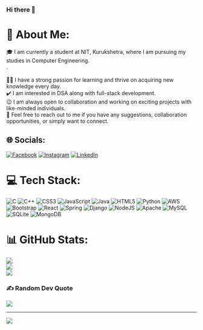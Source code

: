### Hi there 👋

<!--
**chauhanharsh643/chauhanharsh643** is a ✨ _special_ ✨ repository because its `README.md` (this file) appears on your GitHub profile.

Here are some ideas to get you started:

- 🔭 I’m currently working on ...
- 🌱 I’m currently learning ...
- 👯 I’m looking to collaborate on ...
- 🤔 I’m looking for help with ...
- 💬 Ask me about ...
- 📫 How to reach me: ...
- 😄 Pronouns: ...
- ⚡ Fun fact: ...
-->

# 💫 About Me:
<!-- <img align="right" alt="Coding" width="400" src="https://encrypted-tbn0.gstatic.com/images?q=tbn:ANd9GcRyLrN-0R5G_0cAS7jphP1U5sl1IhDh0G25KX93Cc9DkUklZYSFd4WYoSCu_IfKI2HnY78&usqp=CAU"/> -->

🎓 I am currently a student at NIT, Kurukshetra, where I am pursuing my studies in Computer Engineering.<br>.<br><br>👨‍💻 I have a strong passion for learning and thrive on acquiring new knowledge every day. <br>✔️ I am interested in DSA along with full-stack development.<br>😉 I am always open to collaboration and working on exciting projects with like-minded individuals. <br>🤝 Feel free to reach out to me if you have any suggestions, collaboration opportunities, or simply want to connect.


## 🌐 Socials:
[![Facebook](https://img.shields.io/badge/Facebook-%231877F2.svg?logo=Facebook&logoColor=white)](https://facebook.com/harsh.singhchauhan.792) [![Instagram](https://img.shields.io/badge/Instagram-%23E4405F.svg?logo=Instagram&logoColor=white)](https://instagram.com/singhchauhan_harsh) [![LinkedIn](https://img.shields.io/badge/LinkedIn-%230077B5.svg?logo=linkedin&logoColor=white)](https://linkedin.com/in/harsh-chauhan-23625325b) 

# 💻 Tech Stack:
![C](https://img.shields.io/badge/c-%2300599C.svg?style=plastic&logo=c&logoColor=white) ![C++](https://img.shields.io/badge/c++-%2300599C.svg?style=plastic&logo=c%2B%2B&logoColor=white) ![CSS3](https://img.shields.io/badge/css3-%231572B6.svg?style=plastic&logo=css3&logoColor=white) ![JavaScript](https://img.shields.io/badge/javascript-%23323330.svg?style=plastic&logo=javascript&logoColor=%23F7DF1E) ![Java](https://img.shields.io/badge/java-%23ED8B00.svg?style=plastic&logo=java&logoColor=white) ![HTML5](https://img.shields.io/badge/html5-%23E34F26.svg?style=plastic&logo=html5&logoColor=white) ![Python](https://img.shields.io/badge/python-3670A0?style=plastic&logo=python&logoColor=ffdd54) ![AWS](https://img.shields.io/badge/AWS-%23FF9900.svg?style=plastic&logo=amazon-aws&logoColor=white) ![Bootstrap](https://img.shields.io/badge/bootstrap-%23563D7C.svg?style=plastic&logo=bootstrap&logoColor=white) ![React](https://img.shields.io/badge/react-%2320232a.svg?style=plastic&logo=react&logoColor=%2361DAFB) ![Spring](https://img.shields.io/badge/spring-%236DB33F.svg?style=plastic&logo=spring&logoColor=white) ![Django](https://img.shields.io/badge/django-%23092E20.svg?style=plastic&logo=django&logoColor=white) ![NodeJS](https://img.shields.io/badge/node.js-6DA55F?style=plastic&logo=node.js&logoColor=white) ![Apache](https://img.shields.io/badge/apache-%23D42029.svg?style=plastic&logo=apache&logoColor=white) ![MySQL](https://img.shields.io/badge/mysql-%2300f.svg?style=plastic&logo=mysql&logoColor=white) ![SQLite](https://img.shields.io/badge/sqlite-%2307405e.svg?style=plastic&logo=sqlite&logoColor=white) ![MongoDB](https://img.shields.io/badge/MongoDB-%234ea94b.svg?style=plastic&logo=mongodb&logoColor=white)
# 📊 GitHub Stats:
![](https://github-readme-stats.vercel.app/api?username=chauhanharsh643&theme=midnight-purple&hide_border=false&include_all_commits=false&count_private=false)<br/>
![](https://github-readme-streak-stats.herokuapp.com/?user=chauhanharsh643&theme=midnight-purple&hide_border=false)<br/>
![](https://github-readme-stats.vercel.app/api/top-langs/?username=chauhanharsh643&theme=midnight-purple&hide_border=false&include_all_commits=false&count_private=false&layout=compact)

### ✍️ Random Dev Quote
![](https://quotes-github-readme.vercel.app/api?type=horizontal&theme=radical)

---
[![](https://visitcount.itsvg.in/api?id=chauhanharsh643&icon=6&color=0)](https://visitcount.itsvg.in)

<!-- Proudly created with GPRM ( https://gprm.itsvg.in ) -->
